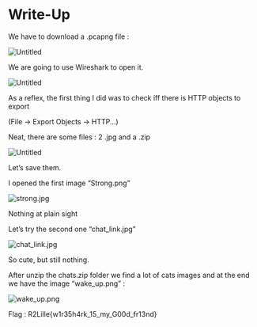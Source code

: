 # Write-Up

We have to download a .pcapng file :

![Untitled](Write-Up%20809be/Untitled.png)

We are going to use Wireshark to open it.

![Untitled](Write-Up%20809be/Untitled%201.png)

As a reflex, the first thing I did was to check iff there is HTTP objects to export 

(File → Export Objects → HTTP...)

Neat, there are some files : 2 .jpg and a .zip

![Untitled](Write-Up%20809be/Untitled%202.png)

Let’s save them.

I opened the first image “Strong.png”

![strong.jpg](Write-Up%20809be/strong.jpg)

Nothing at plain sight

Let’s try the second one “chat_link.jpg”

![chat_link.jpg](Write-Up%20809be/chat_link.jpg)

So cute, but still nothing.

After unzip the chats.zip folder we find a lot of cats images and at the end we have the image “wake_up.png” :

![wake_up.png](Write-Up%20809be/wake_up.png)

Flag : R2Lille{w1r35h4rk_15_my_G00d_fr13nd}